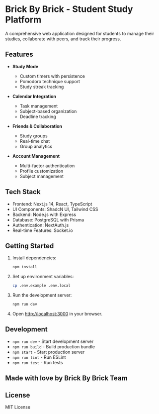 # Brick By Brick - Student Study Platform

A comprehensive web application designed for students to manage their studies, collaborate with peers, and track their progress.

## Features

- **Study Mode**
  - Custom timers with persistence
  - Pomodoro technique support
  - Study streak tracking

- **Calendar Integration**
  - Task management
  - Subject-based organization
  - Deadline tracking

- **Friends & Collaboration**
  - Study groups
  - Real-time chat
  - Group analytics

- **Account Management**
  - Multi-factor authentication
  - Profile customization
  - Subject management

## Tech Stack

- Frontend: Next.js 14, React, TypeScript
- UI Components: ShadcN UI, Tailwind CSS
- Backend: Node.js with Express
- Database: PostgreSQL with Prisma
- Authentication: NextAuth.js
- Real-time Features: Socket.io

## Getting Started

1. Install dependencies:
   ```bash
   npm install
   ```

2. Set up environment variables:
   ```bash
   cp .env.example .env.local
   ```

3. Run the development server:
   ```bash
   npm run dev
   ```

4. Open [http://localhost:3000](http://localhost:3000) in your browser.

## Development

- `npm run dev` - Start development server
- `npm run build` - Build production bundle
- `npm start` - Start production server
- `npm run lint` - Run ESLint
- `npm run test` - Run tests

## Made with love by Brick By Brick Team

## License

MIT License
